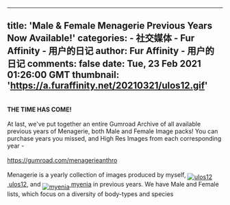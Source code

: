 
---
title: 'Male & Female Menagerie Previous Years Now Available!'
categories: 
    - 社交媒体
    - Fur Affinity - 用户的日记
author: Fur Affinity - 用户的日记
comments: false
date: Tue, 23 Feb 2021 01:26:00 GMT
thumbnail: 'https://a.furaffinity.net/20210321/ulos12.gif'
---

<div>   
<p></p><div class="journal-body">
                                <br>
<strong class="bbcode bbcode_b">THE TIME HAS COME!</strong><br>
<br>
At last, we've put together an entire Gumroad Archive of all available previous years of Menagerie, both Male and Female Image packs!  You can purchase years you missed, and High Res Images from each corresponding year -<br>
<br>
<a href="https://gumroad.com/menagerieanthro" title="https://gumroad.com/menagerieanthro" class="auto_link">https://gumroad.com/menagerieanthro</a><br>
<br>
Menagerie is a yearly collection of images produced by myself, <a href="https://www.furaffinity.net/user/ulos12" class="iconusername"><img src="https://a.furaffinity.net/20210321/ulos12.gif" align="middle" title="ulos12" alt="ulos12" referrerpolicy="no-referrer"> ulos12</a>, and <a href="https://www.furaffinity.net/user/myenia" class="iconusername"><img src="https://a.furaffinity.net/20210321/myenia.gif" align="middle" title="myenia" alt="myenia" referrerpolicy="no-referrer"> myenia</a> in previous years.  We have Male and Female lists, which focus on a diversity of body-types and species                            </div><p></p>  
</div>
            